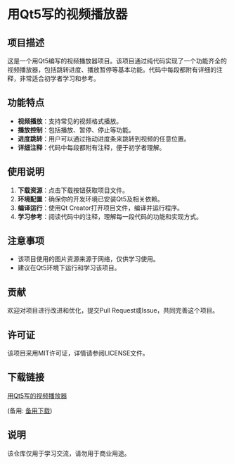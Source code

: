# 用Qt5写的视频播放器

## 项目描述

这是一个用Qt5编写的视频播放器项目。该项目通过纯代码实现了一个功能齐全的视频播放器，包括跳转进度、播放暂停等基本功能。代码中每段都附有详细的注释，非常适合初学者学习和参考。

## 功能特点

- **视频播放**：支持常见的视频格式播放。
- **播放控制**：包括播放、暂停、停止等功能。
- **进度跳转**：用户可以通过拖动进度条来跳转到视频的任意位置。
- **详细注释**：代码中每段都附有注释，便于初学者理解。

## 使用说明

1. **下载资源**：点击下载按钮获取项目文件。
2. **环境配置**：确保你的开发环境已安装Qt5及相关依赖。
3. **编译运行**：使用Qt Creator打开项目文件，编译并运行程序。
4. **学习参考**：阅读代码中的注释，理解每一段代码的功能和实现方式。

## 注意事项

- 该项目使用的图片资源来源于网络，仅供学习使用。
- 建议在Qt5环境下运行和学习该项目。

## 贡献

欢迎对项目进行改进和优化，提交Pull Request或Issue，共同完善这个项目。

## 许可证

该项目采用MIT许可证，详情请参阅LICENSE文件。

## 下载链接
[用Qt5写的视频播放器](https://pan.quark.cn/s/7f3e9f1683d6) 

(备用: [备用下载](https://pan.baidu.com/s/18aVSzglA3EAJmb-9fxpXmg?pwd=1234))

## 说明

该仓库仅用于学习交流，请勿用于商业用途。
